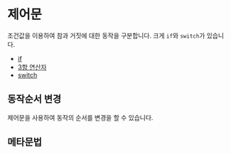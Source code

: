 # 제어문
조건값을 이용하여 참과 거짓에 대한 동작을 구분합니다.  크게 `if`와 `switch`가 있습니다.

* [if](if)
* [3항 연산자](ternary)
* [switch](switch)

## 동작순서 변경
제어문을 사용하여 동작의 순서를 변경을 할 수 있습니다.

## 메타문법




